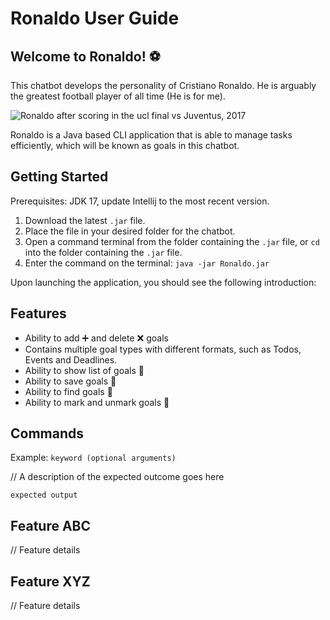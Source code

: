 # Ronaldo User Guide

## Welcome to Ronaldo! ⚽
This chatbot develops the personality of Cristiano Ronaldo.
He is arguably the greatest football player of all time (He is for me).

![Ronaldo after scoring in the ucl final vs Juventus, 2017](https://www.transparentpng.com/thumb/cristiano-ronaldo/RvXyF1-cristiano-ronaldo-transparent-image.png)

Ronaldo is a Java based CLI application that is able to manage tasks efficiently,
which will be known as goals in this chatbot.

## Getting Started

Prerequisites: JDK 17, update Intellij to the most recent version.

1. Download the latest `.jar` file.
2. Place the file in your desired folder for the chatbot.
3. Open a command terminal from the folder containing the `.jar` file, 
   or `cd` into the folder containing the `.jar` file.
4. Enter the command on the terminal: `java -jar Ronaldo.jar`

Upon launching the application, you should see the following introduction:

## Features
* Ability to add ➕ and delete ❌ goals
* Contains multiple goal types with different formats, 
  such as Todos, Events and Deadlines.
* Ability to show list of goals 📃
* Ability to save goals 📩
* Ability to find goals 🔎
* Ability to mark and unmark goals 📌

## Commands
Example: `keyword (optional arguments)`

// A description of the expected outcome goes here

```
expected output
```

## Feature ABC

// Feature details


## Feature XYZ

// Feature details